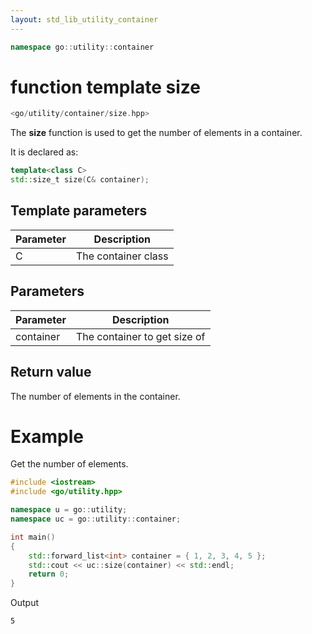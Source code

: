 ```yaml
---
layout: std_lib_utility_container
---
```


```c++
namespace go::utility::container
```

# function template size

```c++
<go/utility/container/size.hpp>
```

The **size** function is used to get the number of elements in a
container.

It is declared as:

```c++
template<class C>
std::size_t size(C& container);
```

## Template parameters

Parameter | Description
-|-
C|The container class

## Parameters

Parameter | Description
-|-
container|The container to get size of

## Return value

The number of elements in the container.

# Example

Get the number of elements.

```c++
#include <iostream>
#include <go/utility.hpp>

namespace u = go::utility;
namespace uc = go::utility::container;

int main()
{
    std::forward_list<int> container = { 1, 2, 3, 4, 5 };
    std::cout << uc::size(container) << std::endl;
    return 0;
}
```

Output

```
5
```
